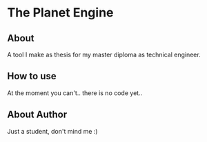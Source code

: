 # The Planet Engine

## About
A tool I make as thesis for my master diploma as technical engineer.

## How to use
At the moment you can't.. there is no code yet..

## About Author
Just a student, don't mind me :) 